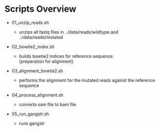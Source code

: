 # Scripts Overview
* 01_unzip_reads.sh
  - unzips all fastq files in ../data/reads/wildtype and ../data/reads/mutated

* 02_bowtie2_index.sh
  - builds bowtie2 indices for reference sequence.   
(preparation for alignment)

* 03_alignment_bowtie2.sh	
  - performs the alignment for the mutated reads against the reference sequence

* 04_process_alignment.sh	
  - converts sam file to bam file

* 05_run_gangstr.sh
  - runs gangstr
